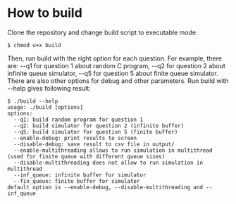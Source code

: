 # How to build

Clone the repository and change build script to executable mode:
```
$ chmod u+x build
```

Then, run build with the right option for each question. For example, there are: --q1 for question 1 about random C program, --q2 for question 2 about infinite queue simulator, --q5 for question 5 about finite queue simulator. There are also other options for debug and other parameters. Run build with --help gives following result:
```
$ ./build --help
usage: ./build [options]
options:
  --q1: build random program for question 1
  --q2: build simulator for question 2 (infinite buffer)
  --q5: build simulator for question 5 (finite buffer)
  --enable-debug: print results to screen
  --disable-debug: save result to csv file in output/
  --enable-multithreading allows to run simulation in multithread (used for finite queue with different queue sizes)
  --disable-multithreading does not allow to run simulation in multithread
  --inf_queue: infinite buffer for simulator
  --fin_queue: finite buffer for simulator
default option is --enable-debug, --disable-multithreading and --inf_queue
```
